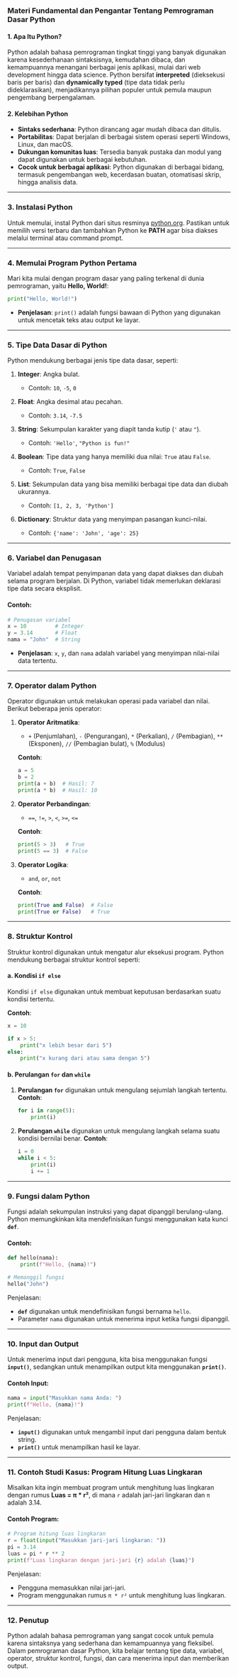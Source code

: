 ### Materi Fundamental dan Pengantar Tentang Pemrograman Dasar Python

#### **1. Apa Itu Python?**
Python adalah bahasa pemrograman tingkat tinggi yang banyak digunakan karena kesederhanaan sintaksisnya, kemudahan dibaca, dan kemampuannya menangani berbagai jenis aplikasi, mulai dari web development hingga data science. Python bersifat **interpreted** (dieksekusi baris per baris) dan **dynamically typed** (tipe data tidak perlu dideklarasikan), menjadikannya pilihan populer untuk pemula maupun pengembang berpengalaman.

#### **2. Kelebihan Python**
- **Sintaks sederhana**: Python dirancang agar mudah dibaca dan ditulis.
- **Portabilitas**: Dapat berjalan di berbagai sistem operasi seperti Windows, Linux, dan macOS.
- **Dukungan komunitas luas**: Tersedia banyak pustaka dan modul yang dapat digunakan untuk berbagai kebutuhan.
- **Cocok untuk berbagai aplikasi**: Python digunakan di berbagai bidang, termasuk pengembangan web, kecerdasan buatan, otomatisasi skrip, hingga analisis data.

---

### **3. Instalasi Python**
Untuk memulai, instal Python dari situs resminya [python.org](https://www.python.org/). Pastikan untuk memilih versi terbaru dan tambahkan Python ke **PATH** agar bisa diakses melalui terminal atau command prompt.

---

### **4. Memulai Program Python Pertama**

Mari kita mulai dengan program dasar yang paling terkenal di dunia pemrograman, yaitu **Hello, World!**:

```python
print("Hello, World!")
```

- **Penjelasan**: `print()` adalah fungsi bawaan di Python yang digunakan untuk mencetak teks atau output ke layar.

---

### **5. Tipe Data Dasar di Python**
Python mendukung berbagai jenis tipe data dasar, seperti:

1. **Integer**: Angka bulat.
   - Contoh: `10`, `-5`, `0`
   
2. **Float**: Angka desimal atau pecahan.
   - Contoh: `3.14`, `-7.5`

3. **String**: Sekumpulan karakter yang diapit tanda kutip (`'` atau `"`).
   - Contoh: `'Hello'`, `"Python is fun!"`

4. **Boolean**: Tipe data yang hanya memiliki dua nilai: `True` atau `False`.
   - Contoh: `True`, `False`

5. **List**: Sekumpulan data yang bisa memiliki berbagai tipe data dan diubah ukurannya.
   - Contoh: `[1, 2, 3, 'Python']`

6. **Dictionary**: Struktur data yang menyimpan pasangan kunci-nilai.
   - Contoh: `{'name': 'John', 'age': 25}`

---

### **6. Variabel dan Penugasan**

Variabel adalah tempat penyimpanan data yang dapat diakses dan diubah selama program berjalan. Di Python, variabel tidak memerlukan deklarasi tipe data secara eksplisit.

#### Contoh:

```python
# Penugasan variabel
x = 10         # Integer
y = 3.14       # Float
nama = "John"  # String
```

- **Penjelasan**: `x`, `y`, dan `nama` adalah variabel yang menyimpan nilai-nilai data tertentu.

---

### **7. Operator dalam Python**

Operator digunakan untuk melakukan operasi pada variabel dan nilai. Berikut beberapa jenis operator:

1. **Operator Aritmatika**:
   - `+` (Penjumlahan), `-` (Pengurangan), `*` (Perkalian), `/` (Pembagian), `**` (Eksponen), `//` (Pembagian bulat), `%` (Modulus)
   
   **Contoh**:
   ```python
   a = 5
   b = 2
   print(a + b)  # Hasil: 7
   print(a * b)  # Hasil: 10
   ```

2. **Operator Perbandingan**:
   - `==`, `!=`, `>`, `<`, `>=`, `<=`

   **Contoh**:
   ```python
   print(5 > 3)   # True
   print(5 == 3)  # False
   ```

3. **Operator Logika**:
   - `and`, `or`, `not`
   
   **Contoh**:
   ```python
   print(True and False)  # False
   print(True or False)   # True
   ```

---

### **8. Struktur Kontrol**

Struktur kontrol digunakan untuk mengatur alur eksekusi program. Python mendukung berbagai struktur kontrol seperti:

#### a. **Kondisi `if else`**

Kondisi `if else` digunakan untuk membuat keputusan berdasarkan suatu kondisi tertentu.

**Contoh**:

```python
x = 10

if x > 5:
    print("x lebih besar dari 5")
else:
    print("x kurang dari atau sama dengan 5")
```

#### b. **Perulangan `for` dan `while`**

1. **Perulangan `for`** digunakan untuk mengulang sejumlah langkah tertentu.
   **Contoh**:
   ```python
   for i in range(5):
       print(i)
   ```

2. **Perulangan `while`** digunakan untuk mengulang langkah selama suatu kondisi bernilai benar.
   **Contoh**:
   ```python
   i = 0
   while i < 5:
       print(i)
       i += 1
   ```

---

### **9. Fungsi dalam Python**

Fungsi adalah sekumpulan instruksi yang dapat dipanggil berulang-ulang. Python memungkinkan kita mendefinisikan fungsi menggunakan kata kunci **`def`**.

#### Contoh:

```python
def hello(nama):
    print(f"Hello, {nama}!")

# Memanggil fungsi
hello("John")
```

Penjelasan:
- **`def`** digunakan untuk mendefinisikan fungsi bernama `hello`.
- Parameter `nama` digunakan untuk menerima input ketika fungsi dipanggil.

---

### **10. Input dan Output**

Untuk menerima input dari pengguna, kita bisa menggunakan fungsi **`input()`**, sedangkan untuk menampilkan output kita menggunakan **`print()`**.

#### Contoh Input:

```python
nama = input("Masukkan nama Anda: ")
print(f"Hello, {nama}!")
```

Penjelasan:
- **`input()`** digunakan untuk mengambil input dari pengguna dalam bentuk string.
- **`print()`** untuk menampilkan hasil ke layar.

---

### **11. Contoh Studi Kasus: Program Hitung Luas Lingkaran**

Misalkan kita ingin membuat program untuk menghitung luas lingkaran dengan rumus **Luas = π * r²**, di mana `r` adalah jari-jari lingkaran dan `π` adalah 3.14.

#### Contoh Program:

```python
# Program hitung luas lingkaran
r = float(input("Masukkan jari-jari lingkaran: "))
pi = 3.14
luas = pi * r ** 2
print(f"Luas lingkaran dengan jari-jari {r} adalah {luas}")
```

Penjelasan:
- Pengguna memasukkan nilai jari-jari.
- Program menggunakan rumus `π * r²` untuk menghitung luas lingkaran.

---

### **12. Penutup**

Python adalah bahasa pemrograman yang sangat cocok untuk pemula karena sintaksnya yang sederhana dan kemampuannya yang fleksibel. Dalam pemrograman dasar Python, kita belajar tentang tipe data, variabel, operator, struktur kontrol, fungsi, dan cara menerima input dan memberikan output.